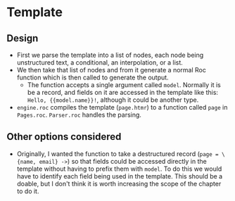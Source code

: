 # Template

## Design
- First we parse the template into a list of nodes, each node being unstructured text, a conditional, an interpolation, or a list. 
- We then take that list of nodes and from it generate a normal Roc function which is then called to generate the output. 
    - The function accepts a single argument called `model`. Normally it is be a record, and fields on it are accessed in the template like this: `Hello, {{model.name}}!`, although it could be another type.
- `engine.roc` compiles the template (`page.htmr`) to a function called `page` in `Pages.roc`. `Parser.roc` handles the parsing.


    
    
    
    
    
## Other options considered
- Originally, I wanted the function to take a destructured record (`page = \{name, email} ->`) so that fields could be accessed directly in the template without having to prefix them with `model`. To do this we would have to identify each field being used in the template. This should be a doable, but I don't think it is worth increasing the scope of the chapter to do it.